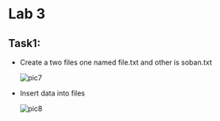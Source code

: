 # 					Lab 3

## Task1:

- Create a two files one named file.txt and other is soban.txt

  ![pic7](D:\OS\OS-lab3\Pictures\pic7.png)

- Insert data into files

  ![pic8](D:\OS\OS-lab3\Pictures\pic8.png)